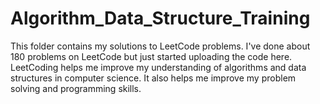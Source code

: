 # Algorithm_Data_Structure_Training
This folder contains my solutions to LeetCode problems. I've done about 180 problems on LeetCode but just started uploading the code here.
LeetCoding helps me improve my understanding of algorithms and data structures in computer science. It also helps me improve my 
problem solving and programming skills. 
